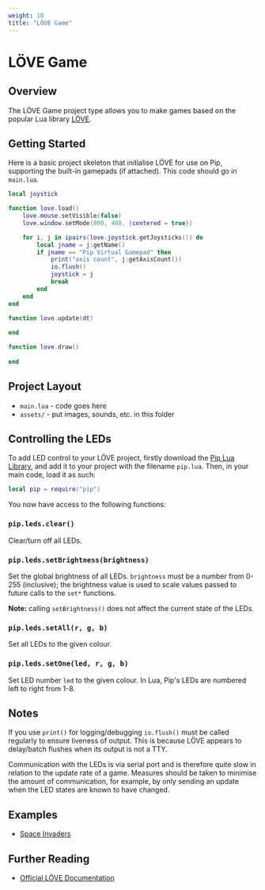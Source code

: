 ```yaml
---
weight: 10
title: "LÖVE Game"
---
```


# LÖVE Game

## Overview

The LÖVE Game project type allows you to make games based on the popular Lua library
[LÖVE](https://love2d.org).

## Getting Started

Here is a basic project skeleton that initialise LÖVE for use on Pip, supporting the
built-in gamepads (if attached). This code should go in `main.lua`.

```lua
local joystick

function love.load()
    love.mouse.setVisible(false)
    love.window.setMode(800, 480, {centered = true})

    for i, j in ipairs(love.joystick.getJoysticks()) do
    	local jname = j:getName()
    	if jname == "Pip Virtual Gamepad" then
      		print("axis count", j:getAxisCount())
      		io.flush()
      		joystick = j
      		break
    	end
  	end
end

function love.update(dt)
    
end

function love.draw()
    
end

```

## Project Layout

  - `main.lua` - code goes here
  - `assets/` - put images, sounds, etc. in this folder

## Controlling the LEDs

To add LED control to your LÖVE project, firstly download the <a href='pip.lua' download='pip.lua'>Pip Lua Library</a>,
and add it to your project with the filename `pip.lua`. Then, in your main code, load it as such:

```lua
local pip = require("pip")
```

You now have access to the following functions:

### `pip.leds.clear()`

Clear/turn off all LEDs.

### `pip.leds.setBrightness(brightness)`

Set the global brightness of all LEDs. `brightness` must be a number from 0-255 (inclusive); the
brightness value is used to scale values passed to future calls to the `set*` functions.

**Note:** calling `setBrightness()` does not affect the current state of the LEDs.

### `pip.leds.setAll(r, g, b)`

Set all LEDs to the given colour.

### `pip.leds.setOne(led, r, g, b)`

Set LED number `led` to the given colour. In Lua, Pip's LEDs are numbered left to right from 1-8.

## Notes

If you use `print()` for logging/debugging `io.flush()` must be called regularly to ensure liveness
of output. This is because LÖVE appears to delay/batch flushes when its output is not a TTY.

Communication with the LEDs is via serial port and is therefore quite slow in relation to the update
rate of a game. Measures should be taken to minimise the amount of communication, for example, by
only sending an update when the LED states are known to have changed.

## Examples

  - [Space Invaders](space-invaders.zip)

## Further Reading

  - [Official LÖVE Documentation](https://love2d.org/wiki/Main_Page)
